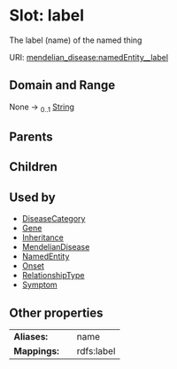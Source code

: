 
# Slot: label


The label (name) of the named thing

URI: [mendelian_disease:namedEntity__label](http://w3id.org/ontogpt/mendelian_disease/namedEntity__label)


## Domain and Range

None &#8594;  <sub>0..1</sub> [String](types/String.md)

## Parents


## Children


## Used by

 * [DiseaseCategory](DiseaseCategory.md)
 * [Gene](Gene.md)
 * [Inheritance](Inheritance.md)
 * [MendelianDisease](MendelianDisease.md)
 * [NamedEntity](NamedEntity.md)
 * [Onset](Onset.md)
 * [RelationshipType](RelationshipType.md)
 * [Symptom](Symptom.md)

## Other properties

|  |  |  |
| --- | --- | --- |
| **Aliases:** | | name |
| **Mappings:** | | rdfs:label |

